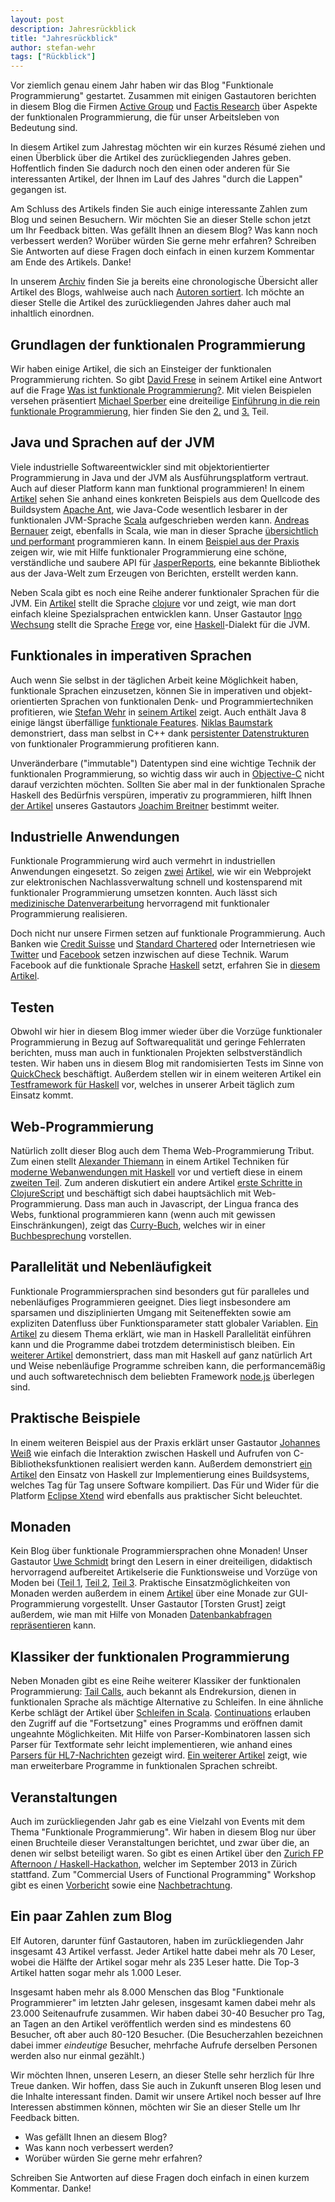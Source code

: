 ```yaml
---
layout: post
description: Jahresrückblick
title: "Jahresrückblick"
author: stefan-wehr
tags: ["Rückblick"]
---
```


Vor ziemlich genau einem Jahr haben wir das Blog "Funktionale Programmierung" gestartet.
Zusammen mit einigen Gastautoren berichten in diesem Blog die Firmen
[Active Group](http://www.active-group.de/) und [Factis Research](http://www.factisresearch.com/)
über Aspekte der funktionalen Programmierung, die für unser Arbeitsleben von Bedeutung sind. 

In diesem Artikel zum Jahrestag möchten wir ein kurzes Résumé ziehen und einen
Überblick über die Artikel des zurückliegenden Jahres geben. Hoffentlich finden Sie dadurch
noch den einen oder anderen für Sie interessanten Artikel, der Ihnen im Lauf des Jahres "durch die Lappen"
gegangen ist.

Am Schluss des Artikels finden Sie auch einige interessante Zahlen zum Blog und seinen Besuchern.
Wir möchten Sie an dieser Stelle schon jetzt um Ihr Feedback bitten. Was gefällt Ihnen an diesem Blog?
Was kann noch verbessert werden? Worüber würden Sie gerne mehr erfahren? Schreiben Sie Antworten
auf diese Fragen doch einfach in einen kurzem Kommentar am Ende des Artikels. Danke!

<!-- more start -->

In unserem [Archiv](/archive.html) finden Sie ja bereits eine chronologische Übersicht aller Artikel
des Blogs, wahlweise auch nach [Autoren sortiert](/author-archive.html). Ich möchte an dieser
Stelle die Artikel des zurückliegenden Jahres daher auch mal inhaltlich einordnen.

## Grundlagen der funktionalen Programmierung ##

Wir haben einige Artikel, die sich an Einsteiger der funktionalen Programmierung richten.
So gibt [David Frese](http://www.active-group.de/unternehmen/frese.html) in seinem Artikel
eine Antwort auf die Frage [Was ist funktionale Programmierung?](http://funktionale-programmierung.de/2013/08/23/was-ist-funktionale-programmierung.html).
Mit vielen Beispielen versehen präsentiert [Michael Sperber](http://www.active-group.de/unternehmen/sperber.html) eine
dreiteilige [Einführung in die rein funktionale Programmierung](http://funktionale-programmierung.de/2013/03/12/rein-funktional.html),
hier finden Sie den [2.](http://funktionale-programmierung.de/2013/04/10/rein-funktional-2.html)
und [3.](http://funktionale-programmierung.de/2013/04/25/rein-funktional-3.html) Teil.
    
## Java und Sprachen auf der JVM ##

Viele industrielle Softwareentwickler sind mit objektorientierter Programmierung in Java und der JVM als Ausführungsplatform
vertraut. Auch auf dieser Platform kann man funktional programmieren!
In einem [Artikel](http://funktionale-programmierung.de/2013/02/26/scala-java-ant.html) sehen
Sie anhand eines konkreten Beispiels aus dem Quellcode des Buildsystem [Apache Ant](http://ant.apache.org/),
wie Java-Code wesentlich lesbarer in der funktionalen JVM-Sprache [Scala](http://www.scala-lang.org/)
aufgeschrieben werden kann. [Andreas Bernauer](http://www.active-group.de/unternehmen/bernauer.html)
zeigt, ebenfalls in Scala, wie man in dieser Sprache [übersichtlich und performant](http://funktionale-programmierung.de/2013/03/26/scala-java-performance.html)
programmieren kann.
In einem [Beispiel aus der Praxis](http://funktionale-programmierung.de/2013/06/13/funktionale-api-jasper.html) 
zeigen wir, wie mit Hilfe funktionaler Programmierung eine schöne, verständliche und saubere API für
[JasperReports](http://www.jaspersoft.com/reporting), eine bekannte Bibliothek aus der Java-Welt
zum Erzeugen von Berichten, erstellt werden kann.
 
Neben Scala gibt es noch eine Reihe anderer
funktionaler Sprachen für die JVM. Ein [Artikel](http://funktionale-programmierung.de/2013/06/27/dsl-clojure.html) stellt die Sprache
[clojure](http://clojure.org/) vor und zeigt, wie man dort einfach kleine Spezialsprachen entwicklen kann.
Unser Gastautor [Ingo Wechsung](http://www.contexo.de/) stellt die Sprache [Frege](http://funktionale-programmierung.de/2013/10/10/frege.html)
vor, eine [Haskell](http://haskell.org)-Dialekt für die JVM.

## Funktionales in imperativen Sprachen ##

Auch wenn Sie selbst in der täglichen Arbeit keine Möglichkeit haben, funktionale Sprachen einzusetzen,
können Sie in imperativen und objekt-orientierten Sprachen von funktionalen Denk- und Programmiertechniken
profitieren, wie [Stefan Wehr](http://www.factisresearch.com/company.html#swehr) in [seinem Artikel](http://funktionale-programmierung.de/2013/03/20/warum-funktional.html)
zeigt. Auch enthält Java 8 einige längst überfällige
[funktionale Features](http://funktionale-programmierung.de/2013/09/19/java8.html).
[Niklas Baumstark](http://www.factisresearch.com/company.html#nbaumstark) demonstriert, dass man selbst in C++ dank
[persistenter Datenstrukturen](http://funktionale-programmierung.de/2013/06/21/persistente-datenstrukturen.html)
von funktionaler Programmierung profitieren kann.

Unveränderbare ("immutable") Datentypen sind eine wichtige Technik der funktionalen Programmierung, so wichtig
dass wir auch in [Objective-C](http://funktionale-programmierung.de/2013/12/05/datentypen-objectivec.html)
nicht darauf verzichten möchten. Sollten Sie aber mal in der funktionalen Sprache Haskell des Bedürfnis
verspüren, imperativ zu programmieren, hilft Ihnen [der Artikel](http://funktionale-programmierung.de/2013/08/01/haskell-imperativ.html)
unseres Gastautors [Joachim Breitner](http://www.joachim-breitner.de/blog/) bestimmt weiter.

## Industrielle Anwendungen ##

Funktionale Programmierung wird auch vermehrt in industriellen Anwendungen eingesetzt.
So zeigen [zwei](http://funktionale-programmierung.de/2013/05/16/praxis-myownsafe.html) 
[Artikel](http://funktionale-programmierung.de/2013/09/05/praxis-myownsafe-2.html), wie wir ein Webprojekt
zur elektronischen Nachlassverwaltung schnell und kostensparend mit funktionaler Programmierung
umsetzen konnten. Auch lässt sich [medizinische Datenverarbeitung](http://funktionale-programmierung.de/2013/07/17/medizin-funktional.html)
hervorragend mit funktionaler Programmierung realisieren.

Doch nicht nur unsere Firmen setzen auf funktionale Programmierung. Auch Banken wie [Credit Suisse](https://www.credit-suisse.com/de/de/)
und [Standard Chartered](https://www.sc.com/de/) oder Internetriesen wie [Twitter](http://twitter.com) und
[Facebook](http://facebook.com) setzen inzwischen auf diese Technik. Warum Facebook
auf die funktionale Sprache [Haskell](http://haskell.org) setzt, erfahren Sie in
[diesem Artikel](http://funktionale-programmierung.de/2013/10/02/haskell-facebook.html).

## Testen ##

Obwohl wir hier in diesem Blog immer wieder über die Vorzüge funktionaler Programmierung in 
Bezug auf Softwarequalität und geringe Fehlerraten berichten, muss man auch in funktionalen
Projekten selbstverständlich testen. Wir haben uns in diesem
Blog mit randomisierten Tests im Sinne von [QuickCheck](http://funktionale-programmierung.de/2013/07/10/randomisierte-tests-mit-quickcheck.html)
beschäftigt. Außerdem stellen wir in einem weiteren Artikel ein
[Testframework für Haskell](http://funktionale-programmierung.de/2014/02/06/testing-haskell.html) vor,
welches in unserer Arbeit täglich zum Einsatz kommt.
    
## Web-Programmierung ##

Natürlich zollt dieser Blog auch dem Thema Web-Programmierung Tribut. Zum einen stellt
[Alexander Thiemann](http://www.factisresearch.com/company.html#nthiemann) in
einem Artikel Techniken für
[moderne Webanwendungen mit Haskell](http://funktionale-programmierung.de/2013/04/04/webanwendung-haskell.html)
vor und vertieft diese in einem
[zweiten Teil](http://funktionale-programmierung.de/2013/06/05/webanwendung-haskell2.html).
Zum anderen diskutiert ein andere Artikel
[erste Schritte in ClojureScript](http://funktionale-programmierung.de/2014/02/14/clojurescript-react.html)
und beschäftigt sich dabei hauptsächlich mit Web-Programmierung.
Dass man auch in Javascript, der Lingua franca des Webs, funktional programmieren kann (wenn auch mit gewissen
Einschränkungen), zeigt das [Curry-Buch](http://www.currybuch.de/), welches wir in einer
[Buchbesprechung](http://funktionale-programmierung.de/2013/07/25/curry-buch.html) vorstellen.

## Parallelität und Nebenläufigkeit ##

Funktionale Programmiersprachen sind besonders gut für paralleles und nebenläufiges Programmieren
geeignet. Dies liegt insbesondere am sparsamen und disziplinierten Umgang mit Seiteneffekten sowie
am expliziten Datenfluss über Funktionsparameter statt globaler Variablen.
[Ein Artikel](http://funktionale-programmierung.de/2013/03/06/parallel-haskell.html) zu diesem
Thema erklärt, wie man in Haskell Parallelität einführen kann und die Programme dabei trotzdem
deterministisch bleiben. Ein [weiterer Artikel](http://funktionale-programmierung.de/2013/05/08/haskell-nodejs.html)
demonstriert, dass man mit Haskell auf 
ganz natürlich Art und Weise nebenläufige Programme schreiben kann, die performancemäßig und auch
softwaretechnisch dem beliebten Framework [node.js](http://nodejs.org/) überlegen sind.

## Praktische Beispiele ##

In einem weiteren Beispiel aus der Praxis erklärt unser Gastautor [Johannes Weiß](http://www.johannesweiss.eu/)
wie einfach die Interaktion zwischen Haskell und Aufrufen von C-Bibliotheksfunktionen realisiert werden kann.
Außerdem demonstriert [ein Artikel](http://funktionale-programmierung.de/2014/01/16/build-system-haskell.html)
den Einsatz von Haskell zur Implementierung eines Buildsystems, welches Tag für Tag unsere Software kompiliert.
Das Für und Wider für die Platform [Eclipse Xtend](http://funktionale-programmierung.de/2014/01/23/eclipse-xtend.html)
wird ebenfalls aus praktischer Sicht beleuchtet.

## Monaden ##

Kein Blog über funktionale Programmiersprachen ohne Monaden! Unser Gastautor [Uwe Schmidt](http://www.fh-wedel.de/~si/)
bringt den Lesern in einer dreiteiligen, didaktisch hervorragend aufbereitet Artikelserie die Funktionsweise
und Vorzüge von Moden bei ([Teil 1](http://funktionale-programmierung.de/2013/04/18/haskell-monaden.html), 
[Teil 2](http://funktionale-programmierung.de/2013/05/22/haskell-monaden2.html), 
[Teil 3](http://funktionale-programmierung.de/2013/07/03/haskell-monaden3.html).
Praktische Einsatzmöglichkeiten von Monaden werden außerdem in einem
[Artikel](http://funktionale-programmierung.de/2013/05/29/gui-monade.html) über eine Monade zur GUI-Programmierung
vorgestellt. Unser Gastautor [Torsten Grust] zeigt außerdem, wie man mit Hilfe von Monaden
[Datenbankabfragen repräsentieren](http://funktionale-programmierung.de/2014/02/19/comprehending-queries.html) kann.

## Klassiker der funktionalen Programmierung ##

Neben Monaden gibt es eine Reihe weiterer Klassiker der funktionalen Programmierung:
[Tail Calls](http://funktionale-programmierung.de/2013/11/08/tail-calls.html), auch bekannt als Endrekursion,
dienen in funktionalen Sprache als mächtige Alternative zu Schleifen.
In eine ähnliche Kerbe schlägt der Artikel über
[Schleifen in Scala](http://funktionale-programmierung.de/2013/10/23/schleifen-scala.html).
[Continuations](http://funktionale-programmierung.de/2013/10/31/continuations-praxis.html) erlauben
den Zugriff auf die "Fortsetzung" eines Programms und eröffnen damit ungeahnte Möglichkeiten. 
Mit Hilfe von Parser-Kombinatoren lassen sich
Parser für Textformate sehr leicht implementieren, wie anhand eines
[Parsers für HL7-Nachrichten](http://funktionale-programmierung.de/2013/08/29/hl7-parser.html)
gezeigt wird. [Ein weiterer Artikel](http://funktionale-programmierung.de/2013/11/21/expression-problem.html)
zeigt, wie man erweiterbare Programme in funktionalen Sprachen schreibt.

## Veranstaltungen ##

Auch im zurückliegenden Jahr gab es eine Vielzahl von Events mit dem Thema
"Funktionale Programmierung". Wir haben in diesem Blog nur über einen Bruchteile dieser Veranstaltungen
berichtet, und zwar über die, an denen wir selbst beteiligt waren. So gibt es einen Artikel über
den [Zurich FP Afternoon / Haskell-Hackathon](http://funktionale-programmierung.de/2013/08/15/haskell-hackathon.html),
welcher im September 2013 in Zürich stattfand. Zum "Commercial Users of Functional Programming" Workshop
gibt es einen [Vorbericht](http://funktionale-programmierung.de/2013/08/07/cufp-2013.html)
sowie eine [Nachbetrachtung](http://funktionale-programmierung.de/2013/12/12/cufp-2013-report.html).
    
## Ein paar Zahlen zum Blog ##

Elf Autoren, darunter fünf Gastautoren, haben im zurückliegenden Jahr insgesamt 43 Artikel verfasst.
Jeder Artikel hatte dabei mehr als 70 Leser, wobei die Hälfte der Artikel sogar mehr als 235 Leser
hatte. Die Top-3 Artikel hatten sogar mehr als 1.000 Leser. 

Insgesamt haben mehr als 8.000 Menschen das Blog "Funktionale Programmierer" im letzten Jahr gelesen,
insgesamt kamen dabei mehr als 23.000 Seitenaufrufe zusammen.
Wir haben dabei 30-40 Besucher pro Tag, an Tagen an den Artikel veröffentlich werden sind es
mindestens 60 Besucher, oft aber auch 80-120 Besucher. (Die Besucherzahlen bezeichnen dabei immer
*eindeutige* Besucher, mehrfache Aufrufe derselben Personen werden also nur einmal gezählt.)

Wir möchten Ihnen, unseren Lesern, an dieser Stelle sehr herzlich für Ihre Treue danken. Wir hoffen, dass Sie auch in Zukunft
unseren Blog lesen und die Inhalte interessant finden. Damit wir unsere Artikel noch besser auf Ihre Interessen abstimmen können,
möchten wir Sie an dieser Stelle um Ihr Feedback bitten.

* Was gefällt Ihnen an diesem Blog?
* Was kann noch verbessert werden? 
* Worüber würden Sie gerne mehr erfahren? 

Schreiben Sie Antworten auf diese Fragen doch einfach in einen kurzem Kommentar. Danke!

<!-- more end -->

